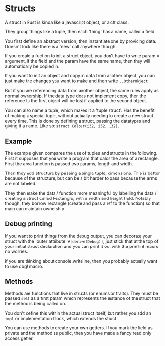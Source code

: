 # Structs

A struct in Rust is kinda like a javascript object, or a c# class.

They group things like a tuple, then each 'thing' has a name, called a field.

You first define an abstract version, then instantiate one by providing data. Doesn't look like there is a 'new' call anywhere though. 

If you create a fuction to init a struct object, you don't have to write param = argument, if the field and the param have the same name, then they will automatically be copied in.

If you want to init an object and copy in data from another object, you can just make the changes you want to make and then write `..OtherObject` 

But if you are referencing data from another object, the same rules apply as normal ownership. If the data type does not implement copy, then the reference to the first object will be lost if applied to the second object. 

You can also name a tuple, which makes it a 'tuple struct'. Has the benefit of making a special tuple, without actually needing to create a new struct every time. This is done by defining a struct, passing the datatypes and giving it a name. Like so: `struct Colour(i32, i32, i32)`.

## Example

The example given compares the use of tuples and structs in the following. First it supposes that you write a program that calcs the area of a rectangle. First the area function is passed two params, length and width.

Then they add structure by passing a single tuple, dimensions. This is better because of the structure, but can be a bit harder to pass because the arms are not labeled. 

They then make the data / function more meaningful by labelling the data / creating a struct called Rectangle, with a width and height field. Notably though, they borrow rectangle (create and pass a ref to the function) so that main can maintain ownership.

## Debug printing

If you want to print things from the debug output, you can decorate your struct with the 'outer attribute' `#[derive(Debug)]`, just stick that at the top of your initial struct declaration and you can print it out with the printlin! macro no worries.

if you are thinking about console.writeline, then you probably actually want to use dbg! macro.

## Methods

Methods are functions that live in structs (or enums or traits). They must be passed `self` as a first param which represents the instance of the struct that the method is being called on.

You don't define this within the actual struct itself, but rather you add an `impl` or implementation block, which extends the struct. 

You can use methods to create your own getters. If you mark the field as private and the method as public, then you have made a fancy read only access getter. 
